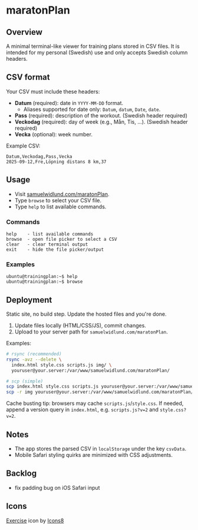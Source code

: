 # maratonPlan

## Overview
A minimal terminal-like viewer for training plans stored in CSV files. It is intended for my personal (Swedish) use and only accepts Swedish column headers.

## CSV format
Your CSV must include these headers:

- **Datum** (required): date in `YYYY-MM-DD` format.
  - Aliases supported for date only: `Datum`, `datum`, `Date`, `date`.
- **Pass** (required): description of the workout. (Swedish header required)
- **Veckodag** (required): day of week (e.g., Mån, Tis, ...). (Swedish header required)
- **Vecka** (optional): week number.

Example CSV:
```csv
Datum,Veckodag,Pass,Vecka
2025-09-12,Fre,Löpning distans 8 km,37
```

## Usage
- Visit [samuelwidlund.com/maratonPlan](https://samuelwidlund.com/maratonPlan).
- Type `browse` to select your CSV file.
- Type `help` to list available commands.

### Commands
```text
help    - list available commands
browse  - open file picker to select a CSV
clear   - clear terminal output
exit    - hide the file picker/output
```

### Examples
```console
ubuntu@trainingplan:~$ help
ubuntu@trainingplan:~$ browse
```

## Deployment
Static site, no build step. Update the hosted files and you're done.

1) Update files locally (HTML/CSS/JS), commit changes.
2) Upload to your server path for `samuelwidlund.com/maratonPlan`.

Examples:
```bash
# rsync (recommended)
rsync -avz --delete \
  index.html style.css scripts.js img/ \
  youruser@your.server:/var/www/samuelwidlund.com/maratonPlan/

# scp (simple)
scp index.html style.css scripts.js youruser@your.server:/var/www/samuelwidlund.com/maratonPlan/
scp -r img youruser@your.server:/var/www/samuelwidlund.com/maratonPlan/
```

Cache busting tip: browsers may cache `scripts.js`/`style.css`. If needed, append a version query in `index.html`, e.g. `scripts.js?v=2` and `style.css?v=2`.

## Notes
- The app stores the parsed CSV in `localStorage` under the key `csvData`.
- Mobile Safari styling quirks are minimized with CSS adjustments.

## Backlog
- fix padding bug on iOS Safari input

## Icons
<a target="_blank" href="https://icons8.com/icon/9769/exercise">Exercise</a> icon by <a target="_blank" href="https://icons8.com">Icons8</a>
